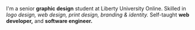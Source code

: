 I'm a senior **graphic design** student at Liberty University Online. Skilled in *logo design, web design, print design, branding & identity.* Self-taught **web developer,** and **software engineer.** 
